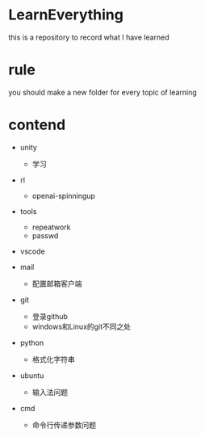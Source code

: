 # LearnEverything

this is a repository to record what I have learned

# rule

you should make a new folder for every topic of learning

# contend

* unity
    * 学习
* rl
    * openai-spinningup
* tools
    * repeatwork
    * passwd
* vscode

* mail
    * 配置邮箱客户端
* git
    * 登录github
    * windows和Linux的git不同之处
* python
    * 格式化字符串
* ubuntu
    * 输入法问题

* cmd
    * 命令行传递参数问题
